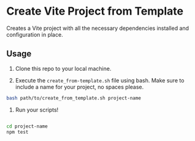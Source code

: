 # Create Vite Project from Template

Creates a Vite project with all the necessary dependencies installed and configuration in place.

## Usage

1. Clone this repo to your local machine.

1. Execute the `create_from-template.sh` file using bash.  Make sure to include a name for your project, no spaces please.

```bash
bash path/to/create_from_template.sh project-name
```

1. Run your scripts!

```bash

cd project-name
npm test

```
